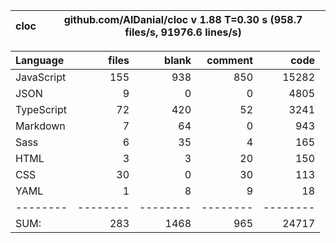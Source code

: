 | cloc | github.com/AlDanial/cloc v 1.88 T=0.30 s (958.7 files/s, 91976.6 lines/s) |
| ---- | ------------------------------------------------------------------------- |

| Language   |    files |    blank |  comment |     code |
| :--------- | -------: | -------: | -------: | -------: |
| JavaScript |      155 |      938 |      850 |    15282 |
| JSON       |        9 |        0 |        0 |     4805 |
| TypeScript |       72 |      420 |       52 |     3241 |
| Markdown   |        7 |       64 |        0 |      943 |
| Sass       |        6 |       35 |        4 |      165 |
| HTML       |        3 |        3 |       20 |      150 |
| CSS        |       30 |        0 |       30 |      113 |
| YAML       |        1 |        8 |        9 |       18 |
| --------   | -------- | -------- | -------- | -------- |
| SUM:       |      283 |     1468 |      965 |    24717 |
